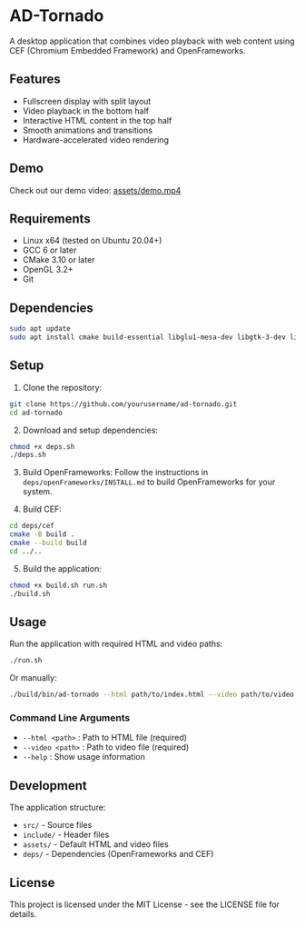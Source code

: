 # AD-Tornado

A desktop application that combines video playback with web content using CEF (Chromium Embedded Framework) and OpenFrameworks.

## Features

- Fullscreen display with split layout
- Video playback in the bottom half
- Interactive HTML content in the top half
- Smooth animations and transitions
- Hardware-accelerated video rendering

## Demo

Check out our demo video: [assets/demo.mp4](assets/demo.mp4)

## Requirements

- Linux x64 (tested on Ubuntu 20.04+)
- GCC 6 or later
- CMake 3.10 or later
- OpenGL 3.2+
- Git

## Dependencies

```bash
sudo apt update
sudo apt install cmake build-essential libglu1-mesa-dev libgtk-3-dev libx11-dev libxrandr-dev libxinerama-dev libxcursor-dev libxi-dev libglm-dev libmpg123-dev
```

## Setup

1. Clone the repository:

```bash
git clone https://github.com/yourusername/ad-tornado.git
cd ad-tornado
```

2. Download and setup dependencies:

```bash
chmod +x deps.sh
./deps.sh
```

3. Build OpenFrameworks:
   Follow the instructions in `deps/openFrameworks/INSTALL.md` to build OpenFrameworks for your system.

4. Build CEF:

```bash
cd deps/cef
cmake -B build .
cmake --build build
cd ../..
```

5. Build the application:

```bash
chmod +x build.sh run.sh
./build.sh
```

## Usage

Run the application with required HTML and video paths:

```bash
./run.sh
```

Or manually:

```bash
./build/bin/ad-tornado --html path/to/index.html --video path/to/video.mp4
```

### Command Line Arguments

- `--html <path>` : Path to HTML file (required)
- `--video <path>` : Path to video file (required)
- `--help` : Show usage information

## Development

The application structure:

- `src/` - Source files
- `include/` - Header files
- `assets/` - Default HTML and video files
- `deps/` - Dependencies (OpenFrameworks and CEF)

## License

This project is licensed under the MIT License - see the LICENSE file for details.
